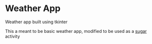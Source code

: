 # Weather App

Weather app built using tkinter

This a meant to be basic weather app, modified to be used as a [sugar](https://github.com/sugarlabs/) activity
